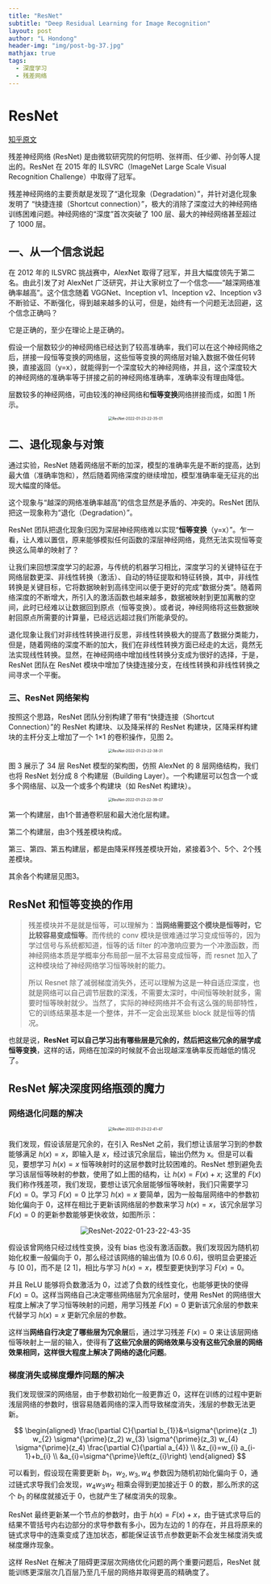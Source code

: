 ```yaml
---
title: "ResNet"
subtitle: "Deep Residual Learning for Image Recognition"
layout: post
author: "L Hondong"
header-img: "img/post-bg-37.jpg"
mathjax: true
tags:
  - 深度学习
  - 残差网络
---
```


# ResNet

[知乎原文](https://zhuanlan.zhihu.com/p/101332297)

残差神经网络 (ResNet) 是由微软研究院的何恺明、张祥雨、任少卿、孙剑等人提出的。ResNet 在 2015 年的 ILSVRC（ImageNet Large Scale Visual Recognition Challenge）中取得了冠军。

残差神经网络的主要贡献是发现了“退化现象（Degradation）”，并针对退化现象发明了 “快捷连接（Shortcut connection）”，极大的消除了深度过大的神经网络训练困难问题。神经网络的“深度”首次突破了 100 层、最大的神经网络甚至超过了 1000 层。

## 一、从一个信念说起
在 2012 年的 ILSVRC 挑战赛中，AlexNet 取得了冠军，并且大幅度领先于第二名。由此引发了对 AlexNet 广泛研究，并让大家树立了一个信念——“越深网络准确率越高”。这个信念随着 VGGNet、Inception v1、Inception v2、Inception v3 不断验证、不断强化，得到越来越多的认可，但是，始终有一个问题无法回避，这个信念正确吗？

它是正确的，至少在理论上是正确的。

假设一个层数较少的神经网络已经达到了较高准确率，我们可以在这个神经网络之后，拼接一段恒等变换的网络层，这些恒等变换的网络层对输入数据不做任何转换，直接返回（y=x），就能得到一个深度较大的神经网络，并且，这个深度较大的神经网络的准确率等于拼接之前的神经网络准确率，准确率没有理由降低。

层数较多的神经网络，可由较浅的神经网络和**恒等变换**网络拼接而成，如图 1 所示。

<div align=center><div align=center><img src="/assets/ResNet-2022-01-23-22-35-01.png" alt="ResNet-2022-01-23-22-35-01" style="zoom:50%;" /></div></div>

## 二、退化现象与对策

通过实验，ResNet 随着网络层不断的加深，模型的准确率先是不断的提高，达到最大值（准确率饱和），然后随着网络深度的继续增加，模型准确率毫无征兆的出现大幅度的降低。

这个现象与“越深的网络准确率越高”的信念显然是矛盾的、冲突的。ResNet 团队把这一现象称为“退化（Degradation）”。

ResNet 团队把退化现象归因为深层神经网络难以实现“**恒等变换**（y=x）”。乍一看，让人难以置信，原来能够模拟任何函数的深层神经网络，竟然无法实现恒等变换这么简单的映射了？

让我们来回想深度学习的起源，与传统的机器学习相比，深度学习的关键特征在于网络层数更深、非线性转换（激活）、自动的特征提取和特征转换，其中，非线性转换是关键目标，它将数据映射到高纬空间以便于更好的完成“数据分类”。随着网络深度的不断增大，所引入的激活函数也越来越多，数据被映射到更加离散的空间，此时已经难以让数据回到原点（恒等变换）。或者说，神经网络将这些数据映射回原点所需要的计算量，已经远远超过我们所能承受的。

退化现象让我们对非线性转换进行反思，非线性转换极大的提高了数据分类能力，但是，随着网络的深度不断的加大，我们在非线性转换方面已经走的太远，竟然无法实现线性转换。显然，在神经网络中增加线性转换分支成为很好的选择，于是，ResNet 团队在 ResNet 模块中增加了快捷连接分支，在线性转换和非线性转换之间寻求一个平衡。

### 三、ResNet 网络架构

按照这个思路，ResNet 团队分别构建了带有“快捷连接（Shortcut Connection）”的 ResNet 构建块、以及降采样的 ResNet 构建块，区降采样构建块的主杆分支上增加了一个 1×1 的卷积操作，见图 2。

<div align=center><img src="/assets/ResNet-2022-01-23-22-38-31.png" alt="ResNet-2022-01-23-22-38-31" style="zoom:50%;" /></div>

图 3 展示了 34 层 ResNet 模型的架构图，仿照 AlexNet 的 8 层网络结构，我们也将 ResNet 划分成 8 个构建层（Building Layer）。一个构建层可以包含一个或多个网络层、以及一个或多个构建块（如 ResNet 构建块）。

<div align=center><img src="/assets/ResNet-2022-01-23-22-39-07.png" alt="ResNet-2022-01-23-22-39-07" style="zoom:50%;" /></div>

第一个构建层，由1个普通卷积层和最大池化层构建。

第二个构建层，由3个残差模块构成。

第三、第四、第五构建层，都是由降采样残差模块开始，紧接着3个、5个、2个残差模块。

其余各个构建层见图3。

## ResNet 和恒等变换的作用

> 残差模块并不是就是恒等，可以理解为：**当网络需要这个模块是恒等时，它比较容易变成恒等**。而传统的 conv 模块是很难通过学习变成恒等的，因为学过信号与系统都知道，恒等的话 filter 的冲激响应要为一个冲激函数，而神经网络本质是学概率分布局部一层不太容易变成恒等，而 resnet 加入了这种模块给了神经网络学习恒等映射的能力。
>
> 所以 Resnet 除了减弱梯度消失外，还可以理解为这是一种自适应深度，也就是网络可以自己调节层数的深浅，不需要太深时，中间恒等映射就多，需要时恒等映射就少。当然了，实际的神经网络并不会有这么强的局部特性，它的训练结果基本是一个整体，并不一定会出现某些 block 就是恒等的情况。

也就是说，**ResNet 可以自己学习出有哪些层是冗余的，然后把这些冗余的层学成恒等变换**，这样的话，网络在加深的时候就不会出现越深准确率反而越低的情况了。

## ResNet 解决深度网络瓶颈的魔力

### 网络退化问题的解决

<div align=center><img src="/assets/ResNet-2022-01-23-22-41-47.png" alt="ResNet-2022-01-23-22-41-47" style="zoom:50%;" /></div>

我们发现，假设该层是冗余的，在引入 ResNet 之前，我们想让该层学习到的参数能够满足 $h(x)=x$，即输入是 $x$，经过该冗余层后，输出仍然为 x。但是可以看见，要想学习 $h(x)=x$ 恒等映射时的这层参数时比较困难的。ResNet 想到避免去学习该层恒等映射的参数，使用了如上图的结构，让 $h(x)=F(x)+x$; 这里的 $F(x)$ 我们称作残差项，我们发现，要想让该冗余层能够恒等映射，我们只需要学习 $F(x)=0$。学习 $F(x)=0$ 比学习 $h(x)=x$ 要简单，因为一般每层网络中的参数初始化偏向于 0，这样在相比于更新该网络层的参数来学习 $h(x)=x$，该冗余层学习 $F(x)=0$ 的更新参数能够更快收敛，如图所示：

<div align=center><img src="/assets/ResNet-2022-01-23-22-43-35.png" alt="ResNet-2022-01-23-22-43-35" style="zoom:100%;" /></div>

假设该曾网络只经过线性变换，没有 bias 也没有激活函数。我们发现因为随机初始化权重一般偏向于 0，那么经过该网络的输出值为 [0.6 0.6]，很明显会更接近与 [0 0]，而不是 [2 1]，相比与学习 $h(x)=x$，模型要更快到学习 $F(x)=0$。

并且 ReLU 能够将负数激活为 0，过滤了负数的线性变化，也能够更快的使得 $F(x)=0$。这样当网络自己决定哪些网络层为冗余层时，使用 ResNet 的网络很大程度上解决了学习恒等映射的问题，用学习残差 $F(x)=0$ 更新该冗余层的参数来代替学习 $h(x)=x$ 更新冗余层的参数。

这样当**网络自行决定了哪些层为冗余层**后，通过学习残差 $F(x)=0$ 来让该层网络恒等映射上一层的输入，使得有**了这些冗余层的网络效果与没有这些冗余层的网络效果相同，这样很大程度上解决了网络的退化问题**。

### 梯度消失或梯度爆炸问题的解决

我们发现很深的网络层，由于参数初始化一般更靠近 0，这样在训练的过程中更新浅层网络的参数时，很容易随着网络的深入而导致梯度消失，浅层的参数无法更新。

$$
\begin{aligned}
\frac{\partial C}{\partial b_{1}}&=\sigma^{\prime}(z _1) w_{2} \sigma^{\prime}(z_2) w_{3} \sigma^{\prime}(z_3) w_{4} \sigma^{\prime}(z_4) \frac{\partial C}{\partial a_{4}} \\
&z_{i}=w_{i} a_{i-1}+b_{i} \\
&a_{i}=\sigma^{\prime}\left(z_{i}\right)
\end{aligned}
$$

可以看到，假设现在需要更新 $b_1$，$w_2,w_3,w_4$ 参数因为随机初始化偏向于 0，通过链式求导我们会发现，$w_4w_3w_2$ 相乘会得到更加接近于 0 的数，那么所求的这个 $b_1$ 的梯度就接近于 0，也就产生了梯度消失的现象。

ResNet 最终更新某一个节点的参数时，由于 $h(x)=F(x)+x$，由于链式求导后的结果不管括号内右边部分的求导参数有多小，因为左边的 1 的存在，并且将原来的链式求导中的连乘变成了连加状态，都能保证该节点参数更新不会发生梯度消失或梯度爆炸现象。

这样 ResNet 在解决了阻碍更深层次网络优化问题的两个重要问题后，ResNet 就能训练更深层次几百层乃至几千层的网络并取得更高的精确度了。